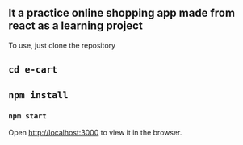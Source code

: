 ## It a practice online shopping app made from react as a learning project

To use, just clone the repository

## `cd e-cart`

## `npm install`

### `npm start`

Open [http://localhost:3000](http://localhost:3000) to view it in the browser.



